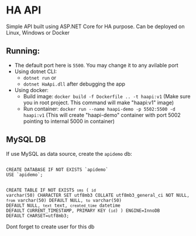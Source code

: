 # HA API
Simple API built using ASP.NET Core for HA purpose. Can be deployed on Linux, Windows or Docker

## Running:
- The default port here is <code>5500</code>. You may change it to any avilable port 
- Using dotnet CLI:
  - <code>dotnet run</code> or
  - <code>dotnet HaApi.dll</code> after debugging the app
- Using docker:
  - Build image: <code>docker build -f Dockerfile .. -t haapi:v1</code> (Make sure you in root project. This command will make "haapi:v1" image)
  - Run container: <code>docker run --name haapi-demo -p 5502:5500 -d haapi:v1</code> (This will create "haapi-demo" container with port 5002 pointing to internal 5000 in container)


## MySQL DB
If use MySQL as data source, create the <code>apidemo</code> db:

<code>
CREATE DATABASE IF NOT EXISTS `apidemo`
USE `apidemo`;
  
CREATE TABLE IF NOT EXISTS `sms` (
`id` varchar(50) CHARACTER SET utf8mb3 COLLATE utf8mb3_general_ci NOT NULL,
`from` varchar(50) DEFAULT NULL,
`to` varchar(50) DEFAULT NULL,
`text` text,
`created_time` datetime DEFAULT CURRENT_TIMESTAMP,
PRIMARY KEY (`id`)
) ENGINE=InnoDB DEFAULT CHARSET=utf8mb3;
</code>

Dont forget to create user for this db
